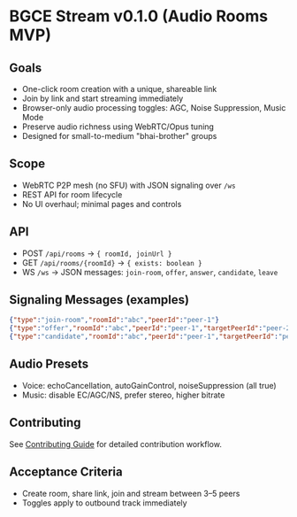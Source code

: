 # BGCE Stream v0.1.0 (Audio Rooms MVP)

## Goals
- One-click room creation with a unique, shareable link
- Join by link and start streaming immediately
- Browser-only audio processing toggles: AGC, Noise Suppression, Music Mode
- Preserve audio richness using WebRTC/Opus tuning
- Designed for small-to-medium "bhai-brother" groups

## Scope
- WebRTC P2P mesh (no SFU) with JSON signaling over `/ws`
- REST API for room lifecycle
- No UI overhaul; minimal pages and controls

## API
- POST `/api/rooms` → `{ roomId, joinUrl }`
- GET `/api/rooms/{roomId}` → `{ exists: boolean }`
- WS `/ws` → JSON messages: `join-room`, `offer`, `answer`, `candidate`, `leave`

## Signaling Messages (examples)
```json
{"type":"join-room","roomId":"abc","peerId":"peer-1"}
{"type":"offer","roomId":"abc","peerId":"peer-1","targetPeerId":"peer-2","sdp":"..."}
{"type":"candidate","roomId":"abc","peerId":"peer-1","targetPeerId":"peer-2","candidate":{}}
```

## Audio Presets
- Voice: echoCancellation, autoGainControl, noiseSuppression (all true)
- Music: disable EC/AGC/NS, prefer stereo, higher bitrate

## Contributing
See [Contributing Guide](../CONTRIBUTING.md) for detailed contribution workflow.

## Acceptance Criteria
- Create room, share link, join and stream between 3–5 peers
- Toggles apply to outbound track immediately

